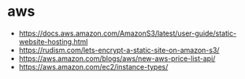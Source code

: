 # aws

* https://docs.aws.amazon.com/AmazonS3/latest/user-guide/static-website-hosting.html
* https://rudism.com/lets-encrypt-a-static-site-on-amazon-s3/
* https://aws.amazon.com/blogs/aws/new-aws-price-list-api/
* https://aws.amazon.com/ec2/instance-types/
